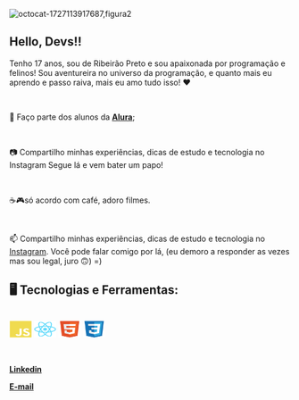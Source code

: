 ![octocat-1727113917687,figura2](https://github.com/user-attachments/assets/62af67bf-45da-448b-ade5-0f5aedbe108b)



<h2>Hello, Devs!!</h2>
<p>Tenho 17 anos, sou de Ribeirão Preto e sou apaixonada por programação e felinos! Sou aventureira no universo da programação, e quanto mais eu aprendo e passo raiva, mais eu amo tudo isso! ❤</p>
  <br>
<p>🤿 Faço parte dos alunos da <a class="links" href="https://www.alura.io"><strong>Alura</strong></a>;</p>
  <br>
<p>📷 Compartilho minhas experiências, dicas de estudo e tecnologia no Instagram Segue lá e vem bater um papo!</p>
  <br>
<p>☕🎮só acordo com café, adoro filmes.</p>
  <br>
<p>📫 Compartilho minhas experiências, dicas de estudo e tecnologia no <a class="links" href="mailto:https://b.ferreirax">Instagram</a>. Você pode falar comigo por lá, (eu demoro a responder as vezes mas sou legal, juro 🙃) =) </p>

<h2>🖥️ Tecnologias e Ferramentas:</h2>

<div style="display: inline_block"><br>
  <img align="center" alt="Rafa-Js" height="30" width="40" src="https://raw.githubusercontent.com/devicons/devicon/master/icons/javascript/javascript-plain.svg">
  <img align="center" alt="Rafa-React" height="30" width="40" src="https://raw.githubusercontent.com/devicons/devicon/master/icons/react/react-original.svg">
  <img align="center" alt="Rafa-HTML" height="30" width="40" src="https://raw.githubusercontent.com/devicons/devicon/master/icons/html5/html5-original.svg">
  <img align="center" alt="Rafa-CSS" height="30" width="40" src="https://raw.githubusercontent.com/devicons/devicon/master/icons/css3/css3-original.svg">
</div>
<br><br>

<p><a class="links" href="www.linkedin.com/in/ana-beatriz6"><strong>Linkedin</strong><a/><p/>
 <p><a class="links" href="mailto:4nabeatriz10@gmail.com"><strong>E-mail</strong></a></p>
